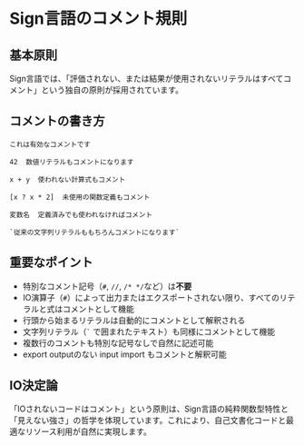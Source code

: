 # Sign言語のコメント規則

## 基本原則

Sign言語では、「評価されない、または結果が使用されないリテラルはすべてコメント」という独自の原則が採用されています。

## コメントの書き方

```sign
これは有効なコメントです

42  数値リテラルもコメントになります

x + y  使われない計算式もコメント

[x ? x * 2]  未使用の関数定義もコメント

変数名  定義済みでも使われなければコメント

`従来の文字列リテラルももちろんコメントになります`
```

## 重要なポイント

- 特別なコメント記号（`#`, `//`, `/* */`など）は**不要**
- IO演算子（`#`）によって出力またはエクスポートされない限り、すべてのリテラルと式はコメントとして機能
- 行頭から始まるリテラルは自動的にコメントとして解釈される
- 文字列リテラル（`` ` `` で囲まれたテキスト）も同様にコメントとして機能
- 複数行のコメントも特別な記号なしで自然に記述可能
- export outputのない input import もコメントと解釈可能

## IO決定論

「IOされないコードはコメント」という原則は、Sign言語の純粋関数型特性と「見えない強さ」の哲学を体現しています。これにより、自己文書化コードと最適なリソース利用が自然に実現します。
